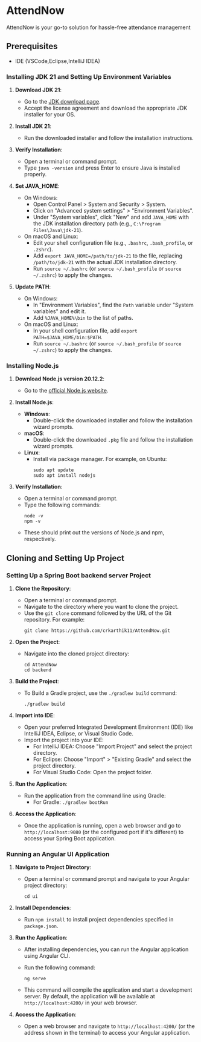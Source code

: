 # AttendNow
AttendNow is your go-to solution for hassle-free attendance management


## Prerequisites
 - IDE (VSCode,Eclipse,IntelliJ IDEA)


### Installing JDK 21 and Setting Up Environment Variables

1. **Download JDK 21**:
   - Go to the [JDK download page](https://adoptium.net/temurin/releases/).
   - Accept the license agreement and download the appropriate JDK installer for your OS.

2. **Install JDK 21**:
   - Run the downloaded installer and follow the installation instructions.

3. **Verify Installation**:
   - Open a terminal or command prompt.
   - Type `java -version` and press Enter to ensure Java is installed properly.

4. **Set JAVA_HOME**:
   - On Windows:
     - Open Control Panel > System and Security > System.
     - Click on "Advanced system settings" > "Environment Variables".
     - Under "System variables", click "New" and add `JAVA_HOME` with the JDK installation directory path (e.g., `C:\Program Files\Java\jdk-21`).
   - On macOS and Linux:
     - Edit your shell configuration file (e.g., `.bashrc`, `.bash_profile`, or `.zshrc`).
     - Add `export JAVA_HOME=/path/to/jdk-21` to the file, replacing `/path/to/jdk-21` with the actual JDK installation directory.
     - Run `source ~/.bashrc` (or `source ~/.bash_profile` or `source ~/.zshrc`) to apply the changes.

5. **Update PATH**:
   - On Windows:
     - In "Environment Variables", find the `Path` variable under "System variables" and edit it.
     - Add `%JAVA_HOME%\bin` to the list of paths.
   - On macOS and Linux:
     - In your shell configuration file, add `export PATH=$JAVA_HOME/bin:$PATH`.
     - Run `source ~/.bashrc` (or `source ~/.bash_profile` or `source ~/.zshrc`) to apply the changes.



### Installing Node.js

1. **Download Node.js version 20.12.2**: 
   - Go to the [official Node.js website](https://nodejs.org/en/download/).
2. **Install Node.js**:
   - **Windows**:
     - Double-click the downloaded installer and follow the installation wizard prompts.
   - **macOS**:
     - Double-click the downloaded `.pkg` file and follow the installation wizard prompts.
   - **Linux**:
     - Install via package manager. For example, on Ubuntu:
       ```
       sudo apt update
       sudo apt install nodejs
       ```

3. **Verify Installation**:
   - Open a terminal or command prompt.
   - Type the following commands:
     ```
     node -v
     npm -v
     ```
   - These should print out the versions of Node.js and npm, respectively.



## Cloning and Setting Up Project


### Setting Up a Spring Boot backend server Project

1. **Clone the Repository**:
   - Open a terminal or command prompt.
   - Navigate to the directory where you want to clone the project.
   - Use the `git clone` command followed by the URL of the Git repository. For example:
     ```
     git clone https://github.com/crkarthik11/AttendNow.git
     ```

2. **Open the Project**:
   - Navigate into the cloned project directory:
     ```
     cd AttendNow
     cd backend
     ```

3. **Build the Project**:
   - To Build a Gradle project, use the `./gradlew build` command:
     ```
     ./gradlew build
     ```

4. **Import into IDE**:
   - Open your preferred Integrated Development Environment (IDE) like IntelliJ IDEA, Eclipse, or Visual Studio Code.
   - Import the project into your IDE:
     - For IntelliJ IDEA: Choose "Import Project" and select the project directory.
     - For Eclipse: Choose "Import" > "Existing Gradle" and select the project directory.
     - For Visual Studio Code: Open the project folder.

5. **Run the Application**:
   - Run the application from the command line using Gradle:
     - For Gradle: `./gradlew bootRun`

6. **Access the Application**:
   - Once the application is running, open a web browser and go to `http://localhost:9080` (or the configured port if it's different) to access your Spring Boot application.



### Running an Angular UI Application

1. **Navigate to Project Directory**:
   - Open a terminal or command prompt and navigate to your Angular project directory:
     ```
     cd ui
     ```

3. **Install Dependencies**:
   - Run `npm install` to install project dependencies specified in `package.json`.

4. **Run the Application**:
   - After installing dependencies, you can run the Angular application using Angular CLI.
   - Run the following command:
     ```
     ng serve
     ```
   
   - This command will compile the application and start a development server. By default, the application will be available at `http://localhost:4200/` in your web browser.

5. **Access the Application**:
   - Open a web browser and navigate to `http://localhost:4200/` (or the address shown in the terminal) to access your Angular application.
